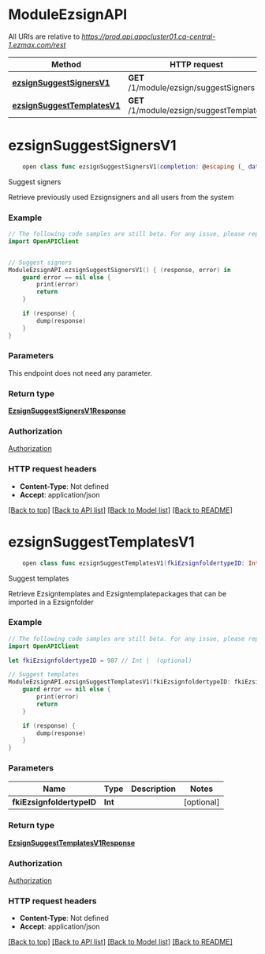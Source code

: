 # ModuleEzsignAPI

All URIs are relative to *https://prod.api.appcluster01.ca-central-1.ezmax.com/rest*

Method | HTTP request | Description
------------- | ------------- | -------------
[**ezsignSuggestSignersV1**](ModuleEzsignAPI.md#ezsignsuggestsignersv1) | **GET** /1/module/ezsign/suggestSigners | Suggest signers
[**ezsignSuggestTemplatesV1**](ModuleEzsignAPI.md#ezsignsuggesttemplatesv1) | **GET** /1/module/ezsign/suggestTemplates | Suggest templates


# **ezsignSuggestSignersV1**
```swift
    open class func ezsignSuggestSignersV1(completion: @escaping (_ data: EzsignSuggestSignersV1Response?, _ error: Error?) -> Void)
```

Suggest signers

Retrieve previously used Ezsignsigners and all users from the system

### Example
```swift
// The following code samples are still beta. For any issue, please report via http://github.com/OpenAPITools/openapi-generator/issues/new
import OpenAPIClient


// Suggest signers
ModuleEzsignAPI.ezsignSuggestSignersV1() { (response, error) in
    guard error == nil else {
        print(error)
        return
    }

    if (response) {
        dump(response)
    }
}
```

### Parameters
This endpoint does not need any parameter.

### Return type

[**EzsignSuggestSignersV1Response**](EzsignSuggestSignersV1Response.md)

### Authorization

[Authorization](../README.md#Authorization)

### HTTP request headers

 - **Content-Type**: Not defined
 - **Accept**: application/json

[[Back to top]](#) [[Back to API list]](../README.md#documentation-for-api-endpoints) [[Back to Model list]](../README.md#documentation-for-models) [[Back to README]](../README.md)

# **ezsignSuggestTemplatesV1**
```swift
    open class func ezsignSuggestTemplatesV1(fkiEzsignfoldertypeID: Int? = nil, completion: @escaping (_ data: EzsignSuggestTemplatesV1Response?, _ error: Error?) -> Void)
```

Suggest templates

Retrieve Ezsigntemplates and Ezsigntemplatepackages that can be imported in a Ezsignfolder

### Example
```swift
// The following code samples are still beta. For any issue, please report via http://github.com/OpenAPITools/openapi-generator/issues/new
import OpenAPIClient

let fkiEzsignfoldertypeID = 987 // Int |  (optional)

// Suggest templates
ModuleEzsignAPI.ezsignSuggestTemplatesV1(fkiEzsignfoldertypeID: fkiEzsignfoldertypeID) { (response, error) in
    guard error == nil else {
        print(error)
        return
    }

    if (response) {
        dump(response)
    }
}
```

### Parameters

Name | Type | Description  | Notes
------------- | ------------- | ------------- | -------------
 **fkiEzsignfoldertypeID** | **Int** |  | [optional] 

### Return type

[**EzsignSuggestTemplatesV1Response**](EzsignSuggestTemplatesV1Response.md)

### Authorization

[Authorization](../README.md#Authorization)

### HTTP request headers

 - **Content-Type**: Not defined
 - **Accept**: application/json

[[Back to top]](#) [[Back to API list]](../README.md#documentation-for-api-endpoints) [[Back to Model list]](../README.md#documentation-for-models) [[Back to README]](../README.md)


